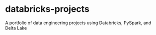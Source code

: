# databricks-projects
A portfolio of data engineering projects using Databricks, PySpark, and Delta Lake

